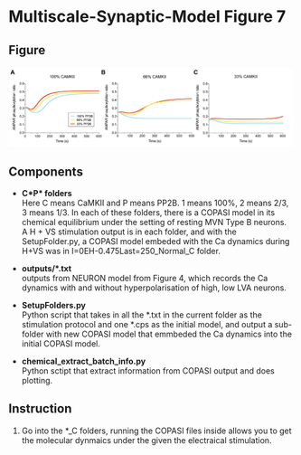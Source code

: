 
# Multiscale-Synaptic-Model Figure 7

## Figure
![alt text](./outputs/Fig-7.png)


## Components


- **C\*P\* folders**<br/>
	Here C means CaMKII and P means PP2B. 1 means 100%, 2 means 2/3, 3 means 1/3. In each of these folders, there is a COPASI model in its chemical equilibrium under the setting of resting MVN Type B neurons. A H + VS stimulation output is in each folder, and with the SetupFolder.py, a COPASI model embeded with the Ca dynamics during H+VS was in I=0EH-0.475Last=250_Normal_C folder.

- **outputs/\*.txt**<br/>
	outputs from NEURON model from Figure 4, which records the Ca dynamics with and without hyperpolarisation of high, low LVA neurons.

- **SetupFolders.py**<br/>
	Python script that takes in all the \*.txt in the current folder as the stimulation protocol and one \*.cps as the initial model, and output a sub-folder with new COPASI model that emmbeded the Ca dynamics into the initial COPASI model.

- **chemical_extract_batch_info.py** <br/>
	Python sctipt that extract information from COPASI output and does plotting.

## Instruction

1. Go into the \*\_C folders, running the COPASI files inside allows you to get the molecular dynmaics under the given the electraical stimulation.
